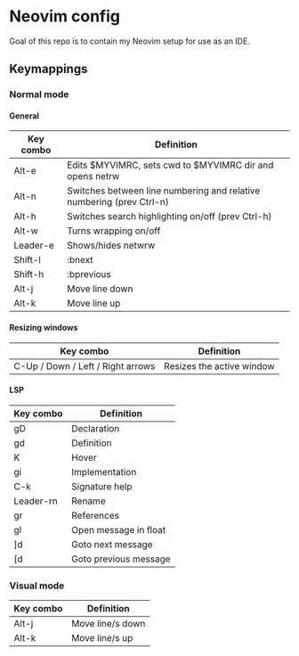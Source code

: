 # Neovim config
Goal of this repo is to contain my Neovim setup for use as an IDE.

## Keymappings
### Normal mode
#### General
|Key combo|Definition|
|--------|--------|
|Alt-e|Edits $MYVIMRC, sets cwd to $MYVIMRC dir and opens netrw|
|Alt-n|Switches between line numbering and relative numbering (prev Ctrl-n)|
|Alt-h|Switches search highlighting on/off (prev Ctrl-h)|
|Alt-w|Turns wrapping on/off|
|Leader-e|Shows/hides netwrw|
|Shift-l|:bnext|
|Shift-h|:bprevious|
|Alt-j|Move line down|
|Alt-k|Move line up|

#### Resizing windows
|Key combo|Definition|
|--------|--------|
|C-Up / Down / Left / Right arrows | Resizes the active window |

#### LSP
|Key combo|Definition|
|--------|--------|
|gD|Declaration|
|gd|Definition|
|K|Hover|
|gi|Implementation|
|C-k|Signature help|
|Leader-rn|Rename|
|gr|References|
|gl|Open message in float|
|]d|Goto next message|
|[d|Goto previous message|

### Visual mode
|Key combo|Definition|
|--------|--------|
|Alt-j|Move line/s down|
|Alt-k|Move line/s up|


